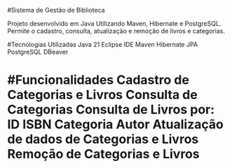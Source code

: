 
#Sistema de Gestão de Biblioteca

Projeto desenvolvido em Java Utilizando Maven, Hibernate e PostgreSQL. Permite o cadastro, consulta, atualização e remoção de livros e categorias.

#Tecnologias Utilizadas
Java 21
Eclipse IDE
Maven
Hibernate JPA
PostgreSQL
DBeaver

#Funcionalidades
Cadastro de Categorias e Livros
Consulta de Categorias
Consulta de Livros por:
ID
ISBN
Categoria
Autor
Atualização de dados de Categorias e Livros
Remoção de Categorias e Livros
=======

